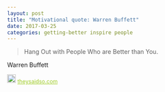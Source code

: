 ```yaml
---
layout: post
title: "Motivational quote: Warren Buffett"
date: 2017-03-25
categories: getting-better inspire people
---
```

> Hang Out with People Who are Better than You.

Warren Buffett

<span style="z-index:50;font-size:0.9em;"><img src="https://theysaidso.com/branding/theysaidso.png" height="20" width="20" alt="theysaidso.com"/><a href="https://theysaidso.com" title="Powered by quotes from theysaidso.com" style="color: #9fcc25; margin-left: 4px; vertical-align: middle;">theysaidso.com</a></span>
